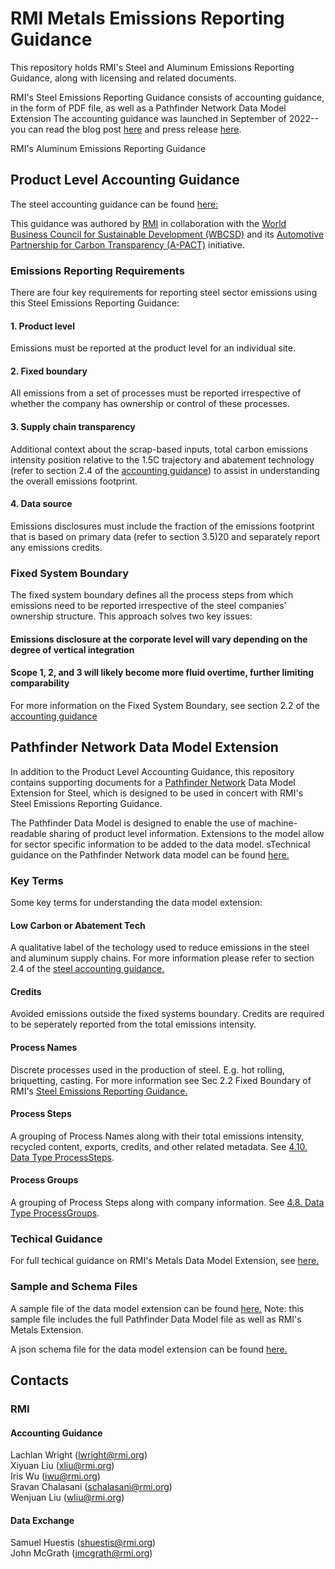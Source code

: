 # RMI Metals Emissions Reporting Guidance
This repository holds RMI's Steel and Aluminum Emissions Reporting Guidance, along with licensing and related documents.

RMI's Steel Emissions Reporting Guidance consists of accounting guidance, in the form of PDF file, as well as a Pathfinder Network Data Model Extension The accounting guidance was launched in September of 2022--you can read the blog post [here](https://rmi.org/knowing-the-emissions-of-your-steel-supply-chain/) and press release [here](https://rmi.org/press-release/rmi-releases-guidance-to-cut-steel-industrys-climate-threat/).

RMI's Aluminum Emissions Reporting Guidance

## Product Level Accounting Guidance
The steel accounting guidance can be found [here:](https://github.com/RMI/steel-guidance/blob/main/RMI%20Horizon%20Zero%20Steel%20Guidance.pdf)

This guidance was authored by [RMI](https://rmi.org/) in collaboration with the [World Business Council for Sustainable Development (WBCSD)](https://www.wbcsd.org/) and its [Automotive Partnership for Carbon Transparency (A-PACT)](https://www.wbcsd.org/Pathways/Transport-Mobility/News/Leading-manufacturers-support-move-towards-better-emissions-measurement-for-the-automotive-industry) initiative.

### Emissions Reporting Requirements
There are four key requirements for reporting steel sector emissions using this Steel Emissions Reporting Guidance:

#### 1. Product level
Emissions must be reported at the product level for an individual site.

#### 2. Fixed boundary
All emissions from a set of processes must be reported irrespective of whether the company has
ownership or control of these processes.

#### 3. Supply chain transparency
Additional context about the scrap-based inputs, total carbon emissions intensity position relative to the 1.5C trajectory and abatement technology (refer to section 2.4 of the [accounting guidance](https://github.com/RMI/steel-guidance/blob/main/RMI%20Horizon%20Zero%20Steel%20Guidance.pdf)) to assist in understanding the overall emissions footprint.

#### 4. Data source
Emissions disclosures must include the fraction of the emissions footprint that is based on primary
data (refer to section 3.5)20 and separately report any emissions credits.

### Fixed System Boundary
The fixed system boundary defines all the process steps from which emissions need to be reported irrespective of the steel companies’ ownership structure. This approach solves two key issues:

#### Emissions disclosure at the corporate level will vary depending on the degree of vertical integration
#### Scope 1, 2, and 3 will likely become more fluid overtime, further limiting comparability

For more information on the Fixed System Boundary, see section 2.2 of the [accounting guidance](https://github.com/RMI/steel-guidance/blob/main/RMI%20Horizon%20Zero%20Steel%20Guidance.pdf)

## Pathfinder Network Data Model Extension
In addition to the Product Level Accounting Guidance, this repository contains supporting documents for a [Pathfinder Network](https://www.carbon-transparency.com/) Data Model Extension for Steel, which is designed to be used in concert with RMI's Steel Emissions Reporting Guidance.

The Pathfinder Data Model is designed to enable the use of machine-readable sharing of product level information. Extensions to the model allow for sector specific information to be added to the data model. sTechnical guidance on the Pathfinder Network data model can be found [here.](https://wbcsd.github.io/data-exchange-protocol/v2/)

### Key Terms
Some key terms for understanding the data model extension:

#### Low Carbon or Abatement Tech
  A qualitative label of the techology used to reduce emissions in the steel and aluminum supply chains. For more information please refer to section 2.4 of the [steel accounting guidance.](https://github.com/RMI/steel-guidance/blob/main/RMI%20Horizon%20Zero%20Steel%20Guidance.pdf)
  
#### Credits
  Avoided emissions outside the fixed systems boundary. Credits are required to be seperately reported from the total emissions intensity.
  
#### Process Names
  Discrete processes used in the production of steel. E.g. hot rolling, briquetting, casting. For more information see Sec 2.2 Fixed Boundary of RMI's [Steel Emissions Reporting Guidance.](https://github.com/RMI/steel-guidance/blob/main/RMI%20Horizon%20Zero%20Steel%20Guidance.pdf)

#### Process Steps
  A grouping of Process Names along with their total emissions intensity, recycled content, exports, credits, and other related metadata. See [4.10. Data Type ProcessSteps](https://github.com/RMI/steel-guidance/blob/main/technical_specification.md#46-data-type-processsteps).

#### Process Groups
  A grouping of Process Steps along with company information. See [4.8. Data Type ProcessGroups](https://github.com/RMI/steel-guidance/blob/main/technical_specification.md#44-data-type-processgroups).

### Techical Guidance
For full techical guidance on RMI's Metals Data Model Extension, see [here.](https://github.com/RMI/metals-guidance/blob/main/specs/technical_specification.md)

### Sample and Schema Files
A sample file of the data model extension can be found [here.](https://github.com/RMI/metals-guidance/blob/main/samples/metals_extension.json) Note: this sample file includes the full Pathfinder Data Model file as well as RMI's Metals Extension.

A json schema file for the data model extension can be found [here.](https://github.com/RMI/metals-guidance/blob/main/specs/metals_json_schema.json)

## Contacts

### RMI
#### Accounting Guidance
Lachlan Wright (lwright@rmi.org)<br>
Xiyuan Liu (xliu@rmi.org)<br>
Iris Wu (iwu@rmi.org)<br>
Sravan Chalasani (schalasani@rmi.org)<br>
Wenjuan Liu (wliu@rmi.org)<br>
#### Data Exchange
Samuel Huestis (shuestis@rmi.org)<br>
John McGrath (jmcgrath@rmi.org)
